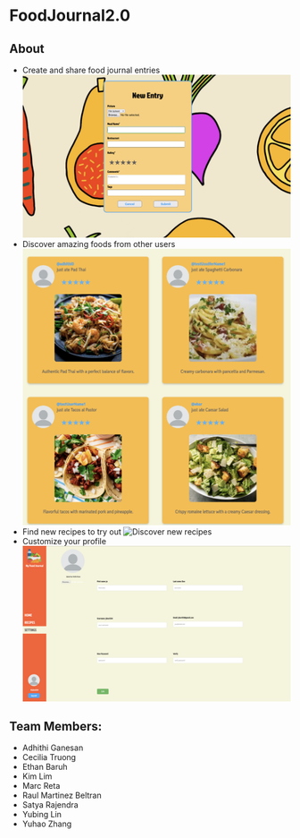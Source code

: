 # FoodJournal2.0

## About
- Create and share food journal entries
![Create food journal post](./images_readme/create-post.png)
- Discover amazing foods from other users
![Discover posts](./images_readme//discover_posts.png)
- Find new recipes to try out
![Discover new recipes](./images_readme/discover_recipes.png)
- Customize your profile
![Profile customization](./images_readme/profile_settings.png)

## Team Members:
- Adhithi Ganesan
- Cecilia Truong 
- Ethan Baruh 
- Kim Lim 
- Marc Reta 
- Raul Martinez Beltran
- Satya Rajendra 
- Yubing Lin 
- Yuhao Zhang 


